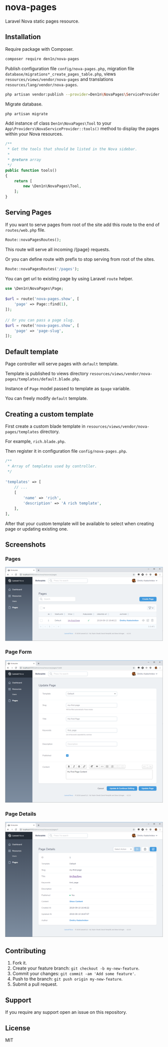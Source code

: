 # nova-pages

Laravel Nova static pages resource.

## Installation

Require package with Composer.

```sh
composer require den1n/nova-pages
```

Publish configuration file `config/nova-pages.php`, migration file `database/migrations*_create_pages_table.php`, views `resources/views/vendor/nova-pages` and translations `resources/lang/vendor/nova-pages`.

```sh
php artisan vendor:publish --provider=Den1n\NovaPages\ServiceProvider
```

Migrate database.

```sh
php artisan migrate
```

Add instance of class `Den1n\NovaPages\Tool` to your `App\Providers\NovaServiceProvider::tools()` method to display the pages within your Nova resources.

```php
/**
 * Get the tools that should be listed in the Nova sidebar.
 *
 * @return array
 */
public function tools()
{
    return [
        new \Den1n\NovaPages\Tool,
    ];
}
```

## Serving Pages

If you want to serve pages from root of the site add this route to the end of `routes/web.php` file.

```php
Route::novaPagesRoutes();
```

This route will serve all incoming /{page} requests.

Or you can define route with prefix to stop serving from root of the sites.

```php
Route::novaPagesRoutes('/pages');
```

You can get url to existing page by using Laravel `route` helper.

```php
use \Den1n\NovaPages\Page;

$url = route('nova-pages.show', [
    'page' => Page::find(1),
]);

// Or you can pass a page slug.
$url = route('nova-pages.show', [
    'page' => 'page-slug',
]);
```

## Default template

Page controller will serve pages with `default` template.

Template is published to views directory `resources/views/vendor/nova-pages/templates/default.blade.php`.

Instance of `Page` model passed to template as `$page` variable.

You can freely modify `default` template.

## Creating a custom template

First create a custom blade template in `resources/views/vendor/nova-pages/templates` directory.

For example, `rich.blade.php`.

Then register it in configuration file `config/nova-pages.php`.

```php
/**
 * Array of templates used by controller.
 */

'templates' => [
    // ...
    [
        'name' => 'rich',
        'description' => 'A rich template',
    ],
],
```

After that your custom template will be available to select when creating page or updating existing one.

## Screenshots

### Pages

![Pages](https://raw.githubusercontent.com/den1n/nova-pages/master/screens/pages.png)

### Page Form

![Page Form](https://raw.githubusercontent.com/den1n/nova-pages/master/screens/page-form.png)

### Page Details

![Page Details](https://raw.githubusercontent.com/den1n/nova-pages/master/screens/page-details.png)

## Contributing

1. Fork it.
2. Create your feature branch: `git checkout -b my-new-feature`.
3. Commit your changes: `git commit -am 'Add some feature'`.
4. Push to the branch: `git push origin my-new-feature`.
5. Submit a pull request.

## Support

If you require any support open an issue on this repository.

## License

MIT
